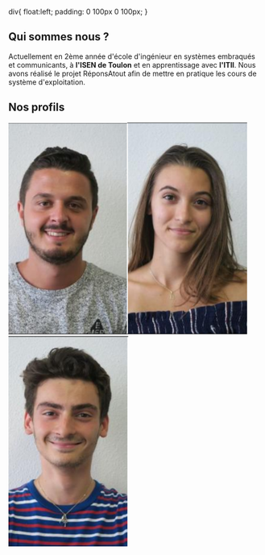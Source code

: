 <head>
  <meta charset="utf-8" />
  <title>Nous connaître</title>
  
  div{
    float:left;
    padding: 0 100px 0 100px;
  }
</head>


## Qui sommes nous ?
Actuellement en 2ème année d'école d'ingénieur en systèmes embraqués et communicants, à **l'ISEN de Toulon** et en apprentissage avec **l'ITII**. Nous avons réalisé le projet RéponsAtout afin de mettre en pratique les cours de système d'exploitation. 


## Nos profils


<div><img src="../Images/Alexis.PNG"/><img src="../Images/Eva.PNG"/><img src="../Images/Matteo.PNG"/></div>
